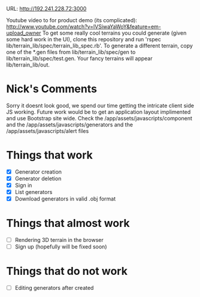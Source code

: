 URL: http://192.241.228.72:3000

Youtube video to for product demo (its complicated): http://www.youtube.com/watch?v=lVSiwaYaWoY&feature=em-upload_owner
To get some really cool terrains you could generate (given some hard work in the UI), clone this repository and run 'rspec lib/terrain_lib/spec/terrain_lib_spec.rb'. To generate a different terrain, copy one of the *.gen files from lib/terrain_lib/spec/gen to lib/terrain_lib/spec/test.gen. Your fancy terrains will appear lib/terrain_lib/out.

Nick's Comments
===============

Sorry it doesnt look good, we spend our time getting the intricate client side JS working. Future work would be to get an application layout implimented and use Bootstrap site wide. Check the /app/assets/javascripts/component and the /app/assets/javascripts/generators and the /app/assets/javascripts/alert files

Things that work
================

 - [x] Generator creation
 - [x] Generator deletion
 - [x] Sign in
 - [x] List generators
 - [x] Download generators in valid .obj format

Things that almost work
=======================

 - [ ] Rendering 3D terrain in the browser
 - [ ] Sign up (hopefully will be fixed soon)

Things that do not work
=======================

 - [ ] Editing generators after created
